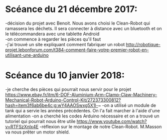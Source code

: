 # Scéance du 21 décembre 2017:
-décision du projet avec Benoit. Nous avons choisi le Clean-Robot qui ramassera les déchets. Il sera connecter à distance avec un bluetooth et on le télécommandera avec une tablette Android  
-on commence à regarder les pièces qu'il faut  
-j'ai trouvé un site expliquant comment fabriquer un robot http://robotique-projet.lebonforum.com/t384-comment-faire-votre-premier-robot-en-utilisant-une-arduino  

# Scéance du 10 janvier 2018:  
-je cherche des pièces qui pourrait nous servir pour le projet https://www.ebay.fr/itm/6-DOF-Aluminium-Arm-Clamp-Claw-Machinery-Mechanical-Robot-Arduino-Control-Kit/272373300812?hash=item3f6ab6be4c:g:wY4AAOSwxg5X1l-~ 
-on a utilisé un module de tank qui a servie les années précédentes. On l'a fait marcher à l'aide d'une alimentation
-on a cherché les codes Arduino nécessaire et on a trouvé un tutoriel qui pourrait nous être utile https://www.youtube.com/watch?v=RTFSzXnlx4E
-réflexion sur le montage de notre Clean-Robot. M.Masson va nous prêter un motor shield.
